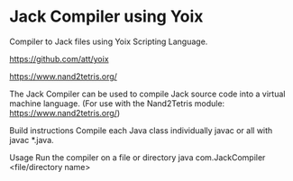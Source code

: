 # Jack Compiler using Yoix
Compiler to Jack files using Yoix Scripting Language.

https://github.com/att/yoix

https://www.nand2tetris.org/

The Jack Compiler can be used to compile Jack source code into a virtual machine language. (For use with the Nand2Tetris module: https://www.nand2tetris.org/)

Build instructions
Compile each Java class individually javac <javaclass> or all with javac *.java.

Usage
Run the compiler on a file or directory java com.JackCompiler <file/directory name>

  
